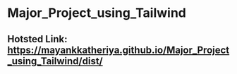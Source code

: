 # Major_Project_using_Tailwind
## Hotsted Link: https://mayankkatheriya.github.io/Major_Project_using_Tailwind/dist/
